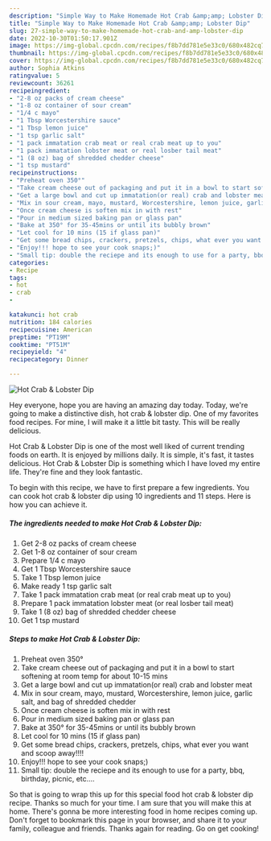 ```yaml
---
description: "Simple Way to Make Homemade Hot Crab &amp;amp; Lobster Dip"
title: "Simple Way to Make Homemade Hot Crab &amp;amp; Lobster Dip"
slug: 27-simple-way-to-make-homemade-hot-crab-and-amp-lobster-dip
date: 2022-10-30T01:50:17.901Z
image: https://img-global.cpcdn.com/recipes/f8b7dd781e5e33c0/680x482cq70/hot-crab-lobster-dip-recipe-main-photo.jpg
thumbnail: https://img-global.cpcdn.com/recipes/f8b7dd781e5e33c0/680x482cq70/hot-crab-lobster-dip-recipe-main-photo.jpg
cover: https://img-global.cpcdn.com/recipes/f8b7dd781e5e33c0/680x482cq70/hot-crab-lobster-dip-recipe-main-photo.jpg
author: Sophia Atkins
ratingvalue: 5
reviewcount: 36261
recipeingredient:
- "2-8 oz packs of cream cheese"
- "1-8 oz container of sour cream"
- "1/4 c mayo"
- "1 Tbsp Worcestershire sauce"
- "1 Tbsp lemon juice"
- "1 tsp garlic salt"
- "1 pack immatation crab meat or real crab meat up to you"
- "1 pack immatation lobster meat or real losber tail meat"
- "1 (8 oz) bag of shredded chedder cheese"
- "1 tsp mustard"
recipeinstructions:
- "Preheat oven 350°"
- "Take cream cheese out of packaging and put it in a bowl to start softening at room temp for about 10-15 mins"
- "Get a large bowl and cut up immatation(or real) crab and lobster meat"
- "Mix in sour cream, mayo, mustard, Worcestershire, lemon juice, garlic salt, and bag of shredded chedder"
- "Once cream cheese is soften mix in with rest"
- "Pour in medium sized baking pan or glass pan"
- "Bake at 350° for 35-45mins or until its bubbly brown"
- "Let cool for 10 mins (15 if glass pan)"
- "Get some bread chips, crackers, pretzels, chips, what ever you want and scoop away!!!!"
- "Enjoy!!! hope to see your cook snaps;)"
- "Small tip: double the reciepe and its enough to use for a party, bbq, birthday, picnic, etc...."
categories:
- Recipe
tags:
- hot
- crab
- 

katakunci: hot crab  
nutrition: 184 calories
recipecuisine: American
preptime: "PT19M"
cooktime: "PT51M"
recipeyield: "4"
recipecategory: Dinner

---
```



![Hot Crab &amp; Lobster Dip](https://img-global.cpcdn.com/recipes/f8b7dd781e5e33c0/680x482cq70/hot-crab-lobster-dip-recipe-main-photo.jpg)

Hey everyone, hope you are having an amazing day today. Today, we're going to make a distinctive dish, hot crab &amp; lobster dip. One of my favorites food recipes. For mine, I will make it a little bit tasty. This will be really delicious.



Hot Crab &amp; Lobster Dip is one of the most well liked of current trending foods on earth. It is enjoyed by millions daily. It is simple, it's fast, it tastes delicious. Hot Crab &amp; Lobster Dip is something which I have loved my entire life. They're fine and they look fantastic.


To begin with this recipe, we have to first prepare a few ingredients. You can cook hot crab &amp; lobster dip using 10 ingredients and 11 steps. Here is how you can achieve it.

<!--inarticleads1-->

##### The ingredients needed to make Hot Crab &amp; Lobster Dip:

1. Get 2-8 oz packs of cream cheese
1. Get 1-8 oz container of sour cream
1. Prepare 1/4 c mayo
1. Get 1 Tbsp Worcestershire sauce
1. Take 1 Tbsp lemon juice
1. Make ready 1 tsp garlic salt
1. Take 1 pack immatation crab meat (or real crab meat up to you)
1. Prepare 1 pack immatation lobster meat (or real losber tail meat)
1. Take 1 (8 oz) bag of shredded chedder cheese
1. Get 1 tsp mustard




<!--inarticleads2-->

##### Steps to make Hot Crab &amp; Lobster Dip:

1. Preheat oven 350°
1. Take cream cheese out of packaging and put it in a bowl to start softening at room temp for about 10-15 mins
1. Get a large bowl and cut up immatation(or real) crab and lobster meat
1. Mix in sour cream, mayo, mustard, Worcestershire, lemon juice, garlic salt, and bag of shredded chedder
1. Once cream cheese is soften mix in with rest
1. Pour in medium sized baking pan or glass pan
1. Bake at 350° for 35-45mins or until its bubbly brown
1. Let cool for 10 mins (15 if glass pan)
1. Get some bread chips, crackers, pretzels, chips, what ever you want and scoop away!!!!
1. Enjoy!!! hope to see your cook snaps;)
1. Small tip: double the reciepe and its enough to use for a party, bbq, birthday, picnic, etc....




So that is going to wrap this up for this special food hot crab &amp; lobster dip recipe. Thanks so much for your time. I am sure that you will make this at home. There's gonna be more interesting food in home recipes coming up. Don't forget to bookmark this page in your browser, and share it to your family, colleague and friends. Thanks again for reading. Go on get cooking!

